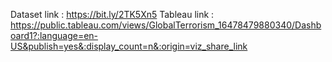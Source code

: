 Dataset link : https://bit.ly/2TK5Xn5
Tableau link : https://public.tableau.com/views/GlobalTerrorism_16478479880340/Dashboard1?:language=en-US&publish=yes&:display_count=n&:origin=viz_share_link
